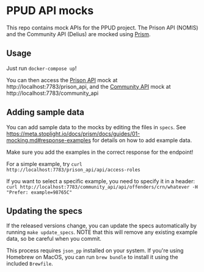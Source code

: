 # PPUD API mocks

This repo contains mock APIs for the PPUD project. The Prison API (NOMIS) and the Community API (Delius) are mocked using [Prism](https://meta.stoplight.io/docs/prism/README.md).

## Usage

Just run `docker-compose up`!

You can then access the [Prison API](https://api.prison.service.justice.gov.uk/swagger-ui.html) mock at http://localhost:7783/prison_api, and the [Community API](https://community-api-public.test.delius.probation.hmpps.dsd.io/swagger-ui.html) mock at http://localhost:7783/community_api

## Adding sample data

You can add sample data to the mocks by editing the files in `specs`. See https://meta.stoplight.io/docs/prism/docs/guides/01-mocking.md#response-examples for details on how to add example data.

Make sure you add the examples in the correct response for the endpoint!

For a simple example, try `curl http://localhost:7783/prison_api/api/access-roles`

If you want to select a specific example, you need to specify it in a header: `curl http://localhost:7783/community_api/api/offenders/crn/whatever -H "Prefer: example=98765C"`

## Updating the specs

If the released versions change, you can update the specs automatically by running `make update_specs`. NOTE that this will remove any existing example data, so be careful when you commit.

This process requires `json_pp` installed on your system. If you're using Homebrew on MacOS, you can run `brew bundle` to install it using the included `Brewfile`.

